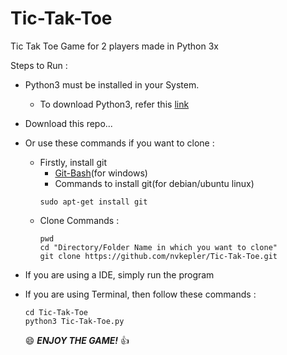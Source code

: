 # Tic-Tak-Toe
Tic Tak Toe Game for 2 players made in Python 3x

Steps to Run :<br>
- Python3 must be installed in your System.
  - To download Python3, refer this [link](https://www.python.org/)
- Download this repo...
- Or use these commands if you want to clone :
  - Firstly, install git
    - [Git-Bash](https://git-scm.com/downloads)(for windows)
    - Commands to install git(for debian/ubuntu linux)
    ```
    sudo apt-get install git
    ```
  - Clone Commands :
    ```
    pwd
    cd "Directory/Folder Name in which you want to clone"
    git clone https://github.com/nvkepler/Tic-Tak-Toe.git
    ```
- If you are using a IDE, simply run the program
- If you are using Terminal, then follow these commands :
  ```
  cd Tic-Tak-Toe
  python3 Tic-Tak-Toe.py
  ```
  
  :smile: **_ENJOY THE GAME!_** :thumbsup:
